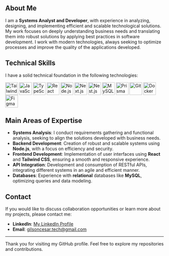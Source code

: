 ## About Me
I am a **Systems Analyst and Developer**, with experience in analyzing, designing, and implementing efficient and scalable 
technological solutions. My work focuses on deeply understanding business needs and translating them into robust solutions 
by applying best practices in software development. I work with modern technologies, always seeking to optimize processes 
and improve the quality of the applications developed.

## Technical Skills
I have a solid technical foundation in the following technologies:

<div style="display: flex; flex-direction: row; flex-wrap: wrap;">
  <img src="https://cdn.jsdelivr.net/gh/devicons/devicon@latest/icons/tailwindcss/tailwindcss-original.svg" title="Tailwind CSS" alt="Tailwind CSS" width="40" height="40"/>&nbsp;
  <img src="https://cdn.jsdelivr.net/gh/devicons/devicon/icons/javascript/javascript-original.svg" title="JavaScript" alt="JavaScript" width="40" height="40"/>&nbsp;
  <img src="https://cdn.jsdelivr.net/gh/devicons/devicon/icons/typescript/typescript-original.svg" title="TypeScript" alt="TypeScript" width="40" height="40"/>&nbsp;
  <img src="https://cdn.jsdelivr.net/gh/devicons/devicon/icons/react/react-original.svg" title="React" alt="React" width="40" height="40"/>&nbsp;
  <img src="https://cdn.jsdelivr.net/gh/devicons/devicon/icons/nodejs/nodejs-original.svg" title="Node.js" alt="Node.js" width="40" height="40"/>&nbsp;  
  <img src="https://cdn.jsdelivr.net/gh/devicons/devicon@latest/icons/nextjs/nextjs-original.svg" title="Next.js" alt="Next.js" width="40" height="40"/>&nbsp;
  <img src="https://cdn.jsdelivr.net/gh/devicons/devicon@latest/icons/nestjs/nestjs-original.svg"  title="Nest.js" alt="Nest.js" width="40" height="40"/>&nbsp;
  <img src="https://cdn.jsdelivr.net/gh/devicons/devicon/icons/mysql/mysql-original.svg" title="MySQL" alt="MySQL" width="40" height="40"/>&nbsp;
  <img src="https://cdn.jsdelivr.net/gh/devicons/devicon@latest/icons/prisma/prisma-original.svg" title="Prisma" alt="Prisma" width="40" height="40"/>&nbsp;
  <img src="https://cdn.jsdelivr.net/gh/devicons/devicon/icons/git/git-original.svg" title="Git" alt="Git" width="40" height="40"/>&nbsp;
  <img src="https://cdn.jsdelivr.net/gh/devicons/devicon@latest/icons/docker/docker-plain.svg" title="Docker" alt="Docker" width="40" height="40"/>&nbsp;
  <img src="https://cdn.jsdelivr.net/gh/devicons/devicon@latest/icons/figma/figma-original.svg" title="Figma" alt="Figma" width="40" height="40"/>&nbsp;
</div>

## Main Areas of Expertise
- **Systems Analysis**: I conduct requirements gathering and functional analysis, seeking to align the solutions developed with business needs.
- **Backend Development**: Creation of robust and scalable systems using **Node.js**, with a focus on efficiency and security.
- **Frontend Development**: Implementation of user interfaces using **React** and **Tailwind CSS**, ensuring a smooth and responsive experience.
- **API Integration**: Development and consumption of RESTful APIs, integrating different systems in an agile and efficient manner.
- **Databases**: Experience with **relational** databases like **MySQL**, optimizing queries and data modeling.

## Contact
If you would like to discuss collaboration opportunities or learn more about my projects, please contact me:

- **LinkedIn**: [My LinkedIn Profile](https://www.linkedin.com/in/gilson-cesar-879479332)
- **Email**: gilsoncesar.tech@gmail.com

---

Thank you for visiting my GitHub profile. Feel free to explore my repositories and contributions.
